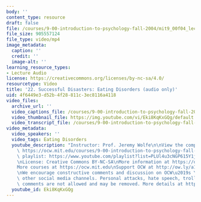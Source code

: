 ```yaml
---
body: ''
content_type: resource
draft: false
file: /courses/9-00-introduction-to-psychology-fall-2004/mit9_00f04_lec22_360p_16_9.mp4
file_size: 905557124
file_type: video/mp4
image_metadata:
  caption: ''
  credit: ''
  image-alt: ''
learning_resource_types:
- Lecture Audio
license: https://creativecommons.org/licenses/by-nc-sa/4.0/
resourcetype: Video
title: '22. Successful Disasters: Eating Disorders (audio only)'
uid: 4f6449e3-d52b-4f28-811c-3ec8116a4118
video_files:
  archive_url: ''
  video_captions_file: /courses/9-00-introduction-to-psychology-fall-2004/mit9_00f04_lec22_captions.vtt
  video_thumbnail_file: https://img.youtube.com/vi/Eki8KqKxGQg/default.jpg
  video_transcript_file: /courses/9-00-introduction-to-psychology-fall-2004/1CwL8FRJmYbY5mYkBVjJq3nZ49SsjQo5E_transcript.pdf
video_metadata:
  video_speakers: ''
  video_tags: Eating Disorders
  youtube_description: "Instructor: Prof. Jeremy Wolfe\n\nView the complete course:\
    \ https://ocw.mit.edu/courses/9-00-introduction-to-psychology-fall-2004/\nYouTube\
    \ playlist: https://www.youtube.com/playlist?list=PLUl4u3cNGP615Y1j9Ok3szAH5DxhFjTHo\n\
    \nLicense: Creative Commons BY-NC-SA\nMore information at https://ocw.mit.edu/terms\n\
    More courses at https://ocw.mit.edu\nSupport OCW at http://ow.ly/a1If50zVRlQ\n\
    \nWe encourage constructive comments and discussion on OCW\u2019s YouTube and\
    \ other social media channels. Personal attacks, hate speech, trolling, and inappropriate\
    \ comments are not allowed and may be removed. More details at https://ocw.mit.edu/comments."
  youtube_id: Eki8KqKxGQg
---
```

